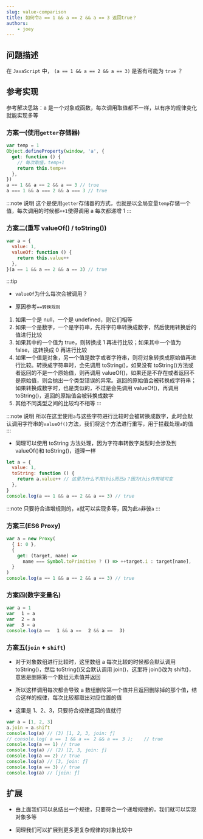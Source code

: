 ```yaml
---
slug: value-comparison
title: 如何令a == 1 && a == 2 && a == 3 返回true？
authors: 
    - joey
---
```


## 问题描述

在 `JavaScript` 中， `(a == 1 && a == 2 && a == 3)` 是否有可能为 `true` ？

<!--truncate-->

## 参考实现

参考解决思路：a 是一个对象或函数，每次调用取值都不一样，以有序的规律变化就能实现多等

### 方案一(使用`getter`存储器)

```js
var temp = 1
Object.defineProperty(window, 'a', {
  get: function () {
    // 每次取值，temp+1
    return this.temp++
  },
})
a == 1 && a == 2 && a == 3 // true
a === 1 && a === 2 && a === 3 // true
```

:::note 说明
这个是使用`getter`存储器的方式，也就是以全局变量`temp`存储一个值，每次调用的时候都`++1`使得调用 a 每次都递增 1
:::

### 方案二(重写 valueOf() / toString())

```js
var a = {
  value: 1,
  valueOf: function () {
    return this.value++
  },
}(a == 1 && a == 2 && a == 3) // true
```

:::tip

- `valueOf`为什么每次会被调用？

- 原因参考`==转换规则`

1. 如果一个是 null，一个是 undefined，则它们相等
2. 如果一个是数字，一个是字符串，先将字符串转换成数字，然后使用转换后的值进行比较
3. 如果其中的一个值为 true，则转换成 1 再进行比较；如果其中一个值为 false，这转换成 0 再进行比较
4. 如果一个值是对象，另一个值是数字或者字符串，则将对象转换成原始值再进行比较。转换成字符串时，会先调用 toString()，如果没有 toString()方法或者返回的不是一个原始值，则再调用 valueOf()，如果还是不存在或者返回不是原始值，则会抛出一个类型错误的异常。返回的原始值会被转换成字符串；如果转换成数字时，也是类似的，不过是会先调用 valueOf()，再调用 toString()，返回的原始值会被转换成数字
5. 其他不同类型之间的比较均不相等
   :::

:::note 说明
所以在这里使用`a`与这些字符进行比较时会被转换成数字，此时会默认调用字符串的`valueOf()`方法，我们将这个方法进行重写，用于拦截处理`a`的值
:::

- 同理可以使用 toString 方法处理，因为字符串转数字类型时会涉及到 valueOf()和 toString()，道理一样

```js
let a = {
  value: 1,
  toString: function () {
    return a.value++ // 这里为什么不用this而已a？因为this作用域可变
  },
}
console.log(a == 1 && a == 2 && a == 3) // true
```

:::note
只要符合递增规则的，`a`就可以实现多等，因为此`a`非彼`a`
:::

### 方案三(ES6 Proxy)

```js
var a = new Proxy(
  { i: 0 },
  {
    get: (target, name) =>
      name === Symbol.toPrimitive ? () => ++target.i : target[name],
  }
)
console.log(a == 1 && a == 2 && a == 3) // true
```

### 方案四(数字变量名)

```js
var a = 1
var ﾠ1 = a
var ﾠ2 = a
var ﾠ3 = a
console.log(a == ﾠ1 && a == ﾠ2 && a == ﾠ3)
```

### 方案五(`join` + `shift`)

- 对于对象数组进行比较时，这里数组 a 每次比较的时候都会默认调用 toString()，然后 toString()又会默认调用 join()，这里将 join()改为 shift()，意思是删除第一个数组元素值并返回

- 所以这样调用每次都会导致 a 数组删除第一个值并且返回删除掉的那个值，结合这样的规律，每次比较都取出对应位置的值

- 这里是 1、2、3，只要符合规律返回的值就行

```js
var a = [1, 2, 3]
a.join = a.shift
console.log(a) // (3) [1, 2, 3, join: ƒ]
// console.log( a ==ﾠ1 && a ==ﾠ2 && a ==ﾠ3 );    // true
console.log(a == 1) // true
console.log(a) // (2) [2, 3, join: ƒ]
console.log(a == 2) // true
console.log(a) // [3, join: ƒ]
console.log(a == 3) // true
console.log(a) // [join: ƒ]
```

## 扩展

- 由上面我们可以总结出一个规律，只要符合一个递增规律的，我们就可以实现对象多等

- 同理我们可以扩展到更多更复杂规律的对象比较中
